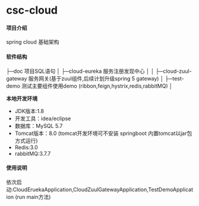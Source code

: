 # csc-cloud

#### 项目介绍
spring cloud 基础架构

#### 软件结构

├─doc  项目SQL语句
│
├─cloud-eureka 服务注册发现中心
│ 
│
├─cloud-zuul-gateway 服务网关(基于zuul组件,后续计划升级spring 5 gateway)
│ 
├─test-demo 测试主要组件使用demo (ribbon,feign,hystrix,redis,rabbitMQ)
│  



 **本地开发环境**

- JDK版本:1.8
- 开发工具：idea/eclipse
- 数据库：MySQL 5.7
- Tomcat版本：8.0 (tomcat开发环境可不安装 springboot 内置tomcat以jar包方式运行)
- Redis:3.0
- rabbitMQ:3.7.7

#### 使用说明
依次启动:CloudEruekaApplication,CloudZuulGatewayApplication,TestDemoApplication (run main方法)
